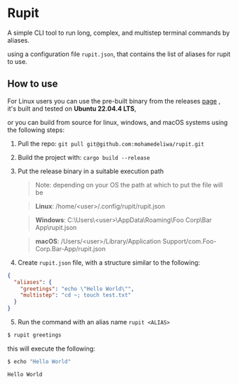 # Rupit

A simple CLI tool to run long, complex, and multistep terminal commands by aliases.

using a configuration file `rupit.json`, that contains the list of aliases for rupit to use.

## How to use

For Linux users you can use the pre-built binary from the releases [page]() , it's built and tested on **Ubuntu 22.04.4 LTS**,

or you can build from source for linux, windows, and macOS systems using the following steps:

1. Pull the repo: `git pull git@github.com:mohamedeliwa/rupit.git`
2. Build the project with: `cargo build --release`
3. Put the release binary in a suitable execution path

   > Note: depending on your OS the path at which to put the file will be

   > **Linux**: /home/\<user>/.config/rupit/rupit.json

   > **Windows**: C:\Users\\\<user>\AppData\Roaming\Foo Corp\Bar App\rupit.json

   > **macOS**: /Users/\<user>/Library/Application Support/com.Foo-Corp.Bar-App/rupit.json

4. Create `rupit.json` file, with a structure similar to the following:

```json
{
  "aliases": {
    "greetings": "echo \"Hello World\"",
    "multistep": "cd ~; touch test.txt"
  }
}
```

5. Run the command with an alias name `rupit <ALIAS>`

```sh
$ rupit greetings
```

this will execute the following:

```sh
$ echo "Hello World"

Hello World
```
